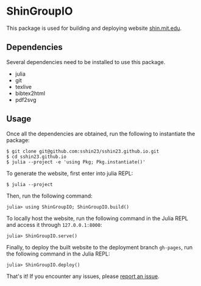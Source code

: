 # ShinGroupIO

This package is used for building and deploying website [shin.mit.edu](shin.mit.edu). 

## Dependencies
Several dependencies need to be installed to use this package.
- julia
- git
- texlive
- bibtex2html
- pdf2svg

## Usage
Once all the dependencies are obtained, run the following to instantiate the package:
```shell
$ git clone git@github.com:sshin23/sshin23.github.io.git
$ cd sshin23.github.io
$ julia --project -e 'using Pkg; Pkg.instantiate()'
```

To generate the website, first enter into julia REPL:
```julia-repl
$ julia --project
```

Then, run the following command:
```julia-repl
julia> using ShinGroupIO; ShinGroupIO.build()
```

To locally host the website, run the following command in the Julia REPL and access it through `127.0.0.1:8000`:
```julia-repl
julia> ShinGroupIO.serve()
```


Finally, to deploy the built website to the deployment branch `gh-pages`, run the following command in the Julia REPL:
```julia-repl
julia> ShinGroupIO.deploy()
```

That's it! If you encounter any issues, please [report an issue](https://github.com/sshin23/sshin23.github.io/issues).
